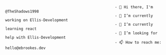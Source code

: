 
                                                     - 👋 Hi there, I'm @TheShadows1998
                                                     - 🔭 I’m currently working on Ellis-Development
                                                     - 🌱 I’m currently learning react 
                                                     - 🤔 I’m looking for help with Ellis-Development 
                                                     - 📫 How to reach me: hello@ebrookes.dev    
